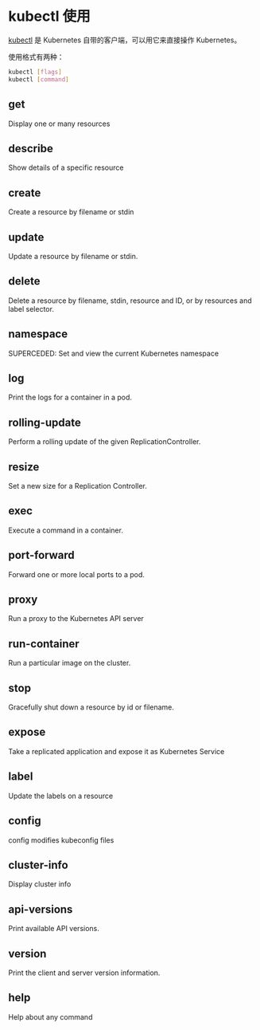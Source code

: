 # kubectl 使用
[kubectl](https://github.com/GoogleCloudPlatform/kubernetes) 是 Kubernetes 自带的客户端，可以用它来直接操作 Kubernetes。

使用格式有两种：
```bash
kubectl [flags]
kubectl [command]
```

## get
Display one or many resources
## describe
Show details of a specific resource
## create
Create a resource by filename or stdin
## update
Update a resource by filename or stdin.
## delete
Delete a resource by filename, stdin, resource and ID, or by resources and label selector.
## namespace
SUPERCEDED: Set and view the current Kubernetes namespace
## log
Print the logs for a container in a pod.
## rolling-update
Perform a rolling update of the given ReplicationController.
## resize
Set a new size for a Replication Controller.
## exec
Execute a command in a container.
## port-forward
Forward one or more local ports to a pod.
## proxy
Run a proxy to the Kubernetes API server
## run-container
Run a particular image on the cluster.
## stop
Gracefully shut down a resource by id or filename.
## expose
Take a replicated application and expose it as Kubernetes Service
## label
Update the labels on a resource
## config
config modifies kubeconfig files
## cluster-info
Display cluster info
## api-versions
Print available API versions.
## version
Print the client and server version information.
## help
Help about any command
